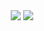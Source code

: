 <p align="center">
  <img align="center" src="https://github-readme-stats.vercel.app/api?username=richard-ramos&show_icons=true&title_color=63cda9&icon_color=63cda9"/>
  <img align="center" src="https://github-readme-stats.vercel.app/api/top-langs/?username=richard-ramos&layout=compact&title_color=63cda9"/>
</p>
